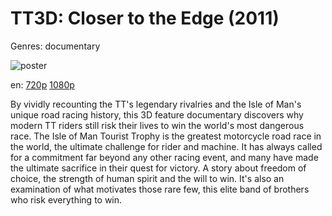 # TT3D: Closer to the Edge (2011)

Genres: documentary

![poster](http://image.tmdb.org/t/p/w500/fTlrP23ynrczXnyG03bDSASv5Ra.jpg)

en:
  [720p](magnet:?xt=urn:btih:D62F2F977DE87CEED8824AF50B922AEE41404944&tr=udp://glotorrents.pw:6969/announce&tr=udp://tracker.opentrackr.org:1337/announce&tr=udp://torrent.gresille.org:80/announce&tr=udp://tracker.openbittorrent.com:80&tr=udp://tracker.coppersurfer.tk:6969&tr=udp://tracker.leechers-paradise.org:6969&tr=udp://p4p.arenabg.ch:1337&tr=udp://tracker.internetwarriors.net:1337)
  [1080p](magnet:?xt=urn:btih:2d305b20c4d17789894e034e393a87fb9b01887b&dn=TT3D+Closer+to+the+Edge+%282011%29+1080p+BrRip+x264+-+YIFY&tr=udp%3A%2F%2Ftracker.openbittorrent.com%3A80%2Fannounce&tr=udp%3A%2F%2Fglotorrents.pw%3A6969%2Fannounce&tr=udp%3A%2F%2Ftracker.openbittorrent.com%3A80%2Fannounce&tr=udp%3A%2F%2Ftracker.opentrackr.org%3A1337%2Fannounce&tr=udp%3A%2F%2Fzer0day.to%3A1337%2Fannounce&tr=udp%3A%2F%2Ftracker.coppersurfer.tk%3A6969%2Fannounce)
  


By vividly recounting the TT's legendary rivalries and the Isle of Man's unique road racing history, this 3D feature documentary discovers why modern TT riders still risk their lives to win the world's most dangerous race. The Isle of Man Tourist Trophy is the greatest motorcycle road race in the world, the ultimate challenge for rider and machine. It has always called for a commitment far beyond any other racing event, and many have made the ultimate sacrifice in their quest for victory. A story about freedom of choice, the strength of human spirit and the will to win. It's also an examination of what motivates those rare few, this elite band of brothers who risk everything to win.